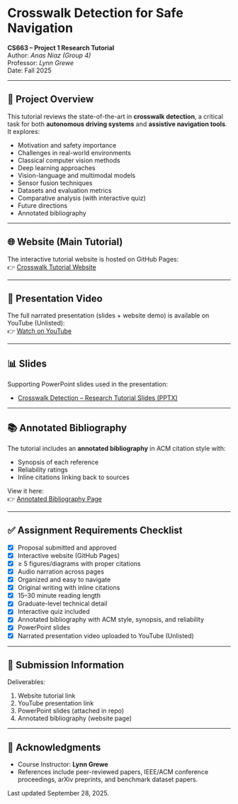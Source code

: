 
# Crosswalk Detection for Safe Navigation  
**CS663 – Project 1 Research Tutorial**  
Author: *Anas Niaz (Group 4)*  
Professor: *Lynn Grewe*  
Date: Fall 2025  

---

## 📌 Project Overview
This tutorial reviews the state-of-the-art in **crosswalk detection**, a critical task for both **autonomous driving systems** and **assistive navigation tools**.  
It explores:
- Motivation and safety importance  
- Challenges in real-world environments  
- Classical computer vision methods  
- Deep learning approaches  
- Vision-language and multimodal models  
- Sensor fusion techniques  
- Datasets and evaluation metrics  
- Comparative analysis (with interactive quiz)  
- Future directions  
- Annotated bibliography  

---

## 🌐 Website (Main Tutorial)
The interactive tutorial website is hosted on GitHub Pages:  
👉 [Crosswalk Tutorial Website](https://niazanas8.github.io/crosswalk-tutorial/)  

---

## 🎥 Presentation Video
The full narrated presentation (slides + website demo) is available on YouTube (Unlisted):  
👉 [Watch on YouTube](https://www.youtube.com/watch?v=X1b8I3HxD2c)  

---

## 📊 Slides
Supporting PowerPoint slides used in the presentation:  
- [Crosswalk Detection – Research Tutorial Slides (PPTX)](./Crosswalk%20Detection_%20A%20Research%20Tutorial.pptx)  

---

## 📚 Annotated Bibliography
The tutorial includes an **annotated bibliography** in ACM citation style with:  
- Synopsis of each reference  
- Reliability ratings  
- Inline citations linking back to sources  

View it here:  
👉 [Annotated Bibliography Page](https://niazanas8.github.io/crosswalk-tutorial/pages/bibliography.html)  

---

## ✅ Assignment Requirements Checklist
- [x] Proposal submitted and approved  
- [x] Interactive website (GitHub Pages)  
- [x] ≥ 5 figures/diagrams with proper citations  
- [x] Audio narration across pages  
- [x] Organized and easy to navigate  
- [x] Original writing with inline citations  
- [x] 15–30 minute reading length  
- [x] Graduate-level technical detail  
- [x] Interactive quiz included  
- [x] Annotated bibliography with ACM style, synopsis, and reliability  
- [x] PowerPoint slides  
- [x] Narrated presentation video uploaded to YouTube (Unlisted)  

---

## 📩 Submission Information
Deliverables:  
1. Website tutorial link  
2. YouTube presentation link  
3. PowerPoint slides (attached in repo)  
4. Annotated bibliography (website page)  

---

## 🙏 Acknowledgments
- Course Instructor: **Lynn Grewe**  
- References include peer-reviewed papers, IEEE/ACM conference proceedings, arXiv preprints, and benchmark dataset papers.  

Last updated September 28, 2025.
